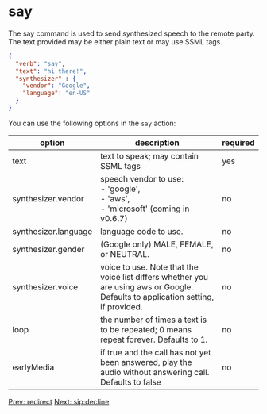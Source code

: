 # say

The say command is used to send synthesized speech to the remote party. The text provided may be either plain text or may use SSML tags.  

```json
{
  "verb": "say",
  "text": "hi there!",
  "synthesizer" : {
    "vendor": "Google",
    "language": "en-US"
  }
}
```

You can use the following options in the `say` action:

| option        | description | required  |
| ------------- |-------------| -----|
| text | text to speak; may contain SSML tags | yes |
| synthesizer.vendor | speech vendor to use: <br>- 'google', <br>- 'aws', <br>- 'microsoft' (coming in v0.6.7)| no |
| synthesizer.language | language code to use.  | no |
| synthesizer.gender | (Google only) MALE, FEMALE, or NEUTRAL.  | no |
| synthesizer.voice | voice to use.  Note that the voice list differs whether you are using aws or Google. Defaults to application setting, if provided. | no |
| loop | the number of times a text is to be repeated; 0 means repeat forever.  Defaults to 1. | no |
| earlyMedia | if true and the call has not yet been answered, play the audio without answering call.  Defaults to false | no |

<p class="flex">
<a href="/docs/webhooks/redirect">Prev: redirect</a>
<a href="/docs/webhooks/sip-decline">Next: sip:decline</a>
</p>
